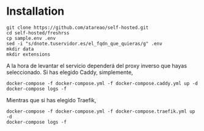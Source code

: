 # Installation

```
git clone https://github.com/atareao/self-hosted.git
cd self-hosted/freshrss
cp sample.env .env
sed -i "s/dnote.tuservidor.es/el_fqdn_que_quieras/g" .env
mkdir data
mkdir extensions
```

A la hora de levantar el servicio dependerá del proxy inverso que hayas seleccionado. Si has elegido Caddy, simplemente,

```
docker-compose -f docker-compose.yml -f docker-compose.caddy.yml up -d
docker-compose logs -f
```

Mientras que si has elegido Traefik,

```
docker-compose -f docker-compose.yml -f docker-compose.traefik.yml up -d
docker-compose logs -f
```

